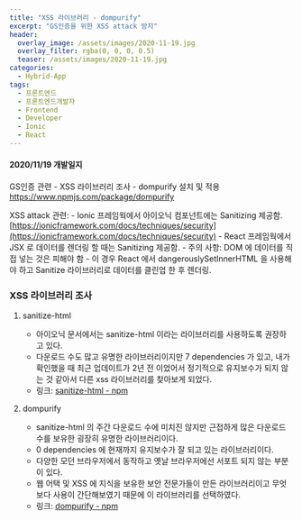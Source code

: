```yaml
---
title: "XSS 라이브러리 - dompurify"
excerpt: "GS인증을 위한 XSS attack 방지"
header:
  overlay_image: /assets/images/2020-11-19.jpg
  overlay_filter: rgba(0, 0, 0, 0.5)
  teaser: /assets/images/2020-11-19.jpg
categories:
  - Hybrid-App
tags:
  - 프론트엔드 
  - 프론트엔드개발자 
  - Frontend 
  - Developer 
  - Ionic
  - React
---
```


#### 2020/11/19 개발일지
GS인증 관련 - XSS 라이브러리 조사 - dompurify 설치 및 적용 https://www.npmjs.com/package/dompurify

XSS attack 관련:
    - Ionic 프레임웍에서 아이오닉 컴포넌트에는 Sanitizing 제공함. [https://ionicframework.com/docs/techniques/security](https://ionicframework.com/docs/techniques/security)
    - React 프레임웍에서 JSX 로 데이터를 렌더링 할 때는 Sanitizing 제공함.
    - 주의 사항: DOM 에 데이터를 직접 넣는 것은 피해야 함 - 이 경우 React 에서 dangerouslySetInnerHTML 을 사용해야 하고 Sanitize 라이브러리로 데이터를 클린업 한 후 렌더링.

### XSS 라이브러리 조사

1. sanitize-html
	* 아이오닉 문서에서는 sanitize-html 이라는 라이브러리를 사용하도록 권장하고 있다.
	* 다운로드 수도 많고 유명한 라이브러리이지만 7 dependencies 가 있고, 내가 확인했을 때 최근 업데이트가 2년 전 이었어서 정기적으로 유지보수가 되지 않는 것 같아서 다른 xss 라이브러리를 찾아보게 되었다.
	* 링크: [sanitize-html  -  npm](https://www.npmjs.com/package/sanitize-html)

2. dompurify
	*  sanitize-html 의 주간 다운로드 수에 미치진 않지만 근접하게 많은 다운로드 수를 보유한 굉장히 유명한 라이브러리이다.
	* 0 dependencies 에 현재까지 유지보수가 잘 되고 있는 라이브러리이다.
	* 다양한 모던 브라우저에서 동작하고 옛날 브라우저에선 서포트 되지 않는 부분이 있다.
	* 웹 어택 및 XSS 에 지식을 보유한 보안 전문가들이 만든 라이브러리이고 무엇보다 사용이 간단해보였기 때문에 이 라이브러리를 선택하였다.
	* 링크: [dompurify  -  npm](https://www.npmjs.com/package/dompurify)
